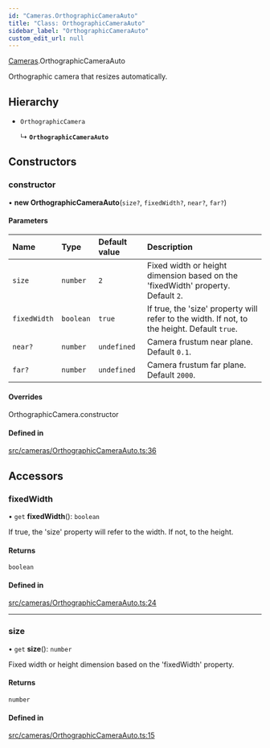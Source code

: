 ```yaml
---
id: "Cameras.OrthographicCameraAuto"
title: "Class: OrthographicCameraAuto"
sidebar_label: "OrthographicCameraAuto"
custom_edit_url: null
---
```


[Cameras](../namespaces/Cameras.md).OrthographicCameraAuto

Orthographic camera that resizes automatically.

## Hierarchy

- `OrthographicCamera`

  ↳ **`OrthographicCameraAuto`**

## Constructors

### constructor

• **new OrthographicCameraAuto**(`size?`, `fixedWidth?`, `near?`, `far?`)

#### Parameters

| Name | Type | Default value | Description |
| :------ | :------ | :------ | :------ |
| `size` | `number` | `2` | Fixed width or height dimension based on the 'fixedWidth' property. Default `2`. |
| `fixedWidth` | `boolean` | `true` | If true, the 'size' property will refer to the width. If not, to the height. Default `true`. |
| `near?` | `number` | `undefined` | Camera frustum near plane. Default `0.1`. |
| `far?` | `number` | `undefined` | Camera frustum far plane. Default `2000`. |

#### Overrides

OrthographicCamera.constructor

#### Defined in

[src/cameras/OrthographicCameraAuto.ts:36](https://github.com/agargaro/three.ez/blob/74f01c4/src/cameras/OrthographicCameraAuto.ts#L36)

## Accessors

### fixedWidth

• `get` **fixedWidth**(): `boolean`

If true, the 'size' property will refer to the width. If not, to the height.

#### Returns

`boolean`

#### Defined in

[src/cameras/OrthographicCameraAuto.ts:24](https://github.com/agargaro/three.ez/blob/74f01c4/src/cameras/OrthographicCameraAuto.ts#L24)

___

### size

• `get` **size**(): `number`

Fixed width or height dimension based on the 'fixedWidth' property.

#### Returns

`number`

#### Defined in

[src/cameras/OrthographicCameraAuto.ts:15](https://github.com/agargaro/three.ez/blob/74f01c4/src/cameras/OrthographicCameraAuto.ts#L15)
